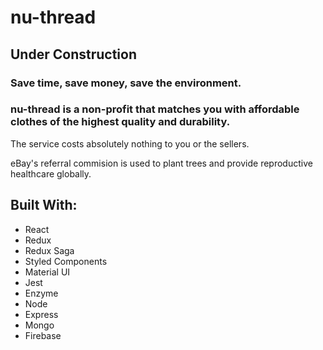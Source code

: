 # nu-thread
## Under Construction

### Save time, save money, save the environment.

### nu-thread is a non-profit that matches you with affordable clothes of the highest quality and durability.

The service costs absolutely nothing to you or the sellers.

eBay's referral commision is used to plant trees and provide reproductive healthcare globally.

## Built With:
- React
- Redux
- Redux Saga
- Styled Components
- Material UI
- Jest
- Enzyme
- Node
- Express
- Mongo
- Firebase